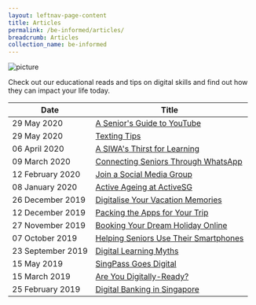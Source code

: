 ```yaml
---
layout: leftnav-page-content
title: Articles
permalink: /be-informed/articles/
breadcrumb: Articles
collection_name: be-informed
---
```

![picture](/images/be-informed/be-informed-2.jpg)

Check out our educational reads and tips on digital skills and find out how they can impact your life today.

| Date | Title |
|--|--|
| 29 May 2020 | [A Senior's Guide to YouTube](/a-senior's-guide-to-youtube/) |
| 29 May 2020 | [Texting Tips](/texting-tips/) |
| 06 April 2020 | [A SIWA's Thirst for Learning](/a-siwas-thirst-for-learning/) |
| 09 March 2020 | [Connecting Seniors Through WhatsApp](/connecting-seniors-through-whatsapp/) |
| 12 February 2020 | [Join a Social Media Group](/join-a-social-media-group/) |
| 08 January 2020 | [Active Ageing at ActiveSG](/active-ageing-at-activesg/) |
| 26 December 2019 | [Digitalise Your Vacation Memories](/digitalise-your-vacation-memories/) |
| 12 December 2019 | [Packing the Apps for Your Trip](/packing-the-apps-for-your-trip/) |
| 27 November 2019 | [Booking Your Dream Holiday Online](/booking-your-dream-holiday-online/) |
| 07 October 2019 | [Helping Seniors Use Their Smartphones](/helping-seniors-use-their-smartphones/) |
| 23 September 2019 | [Digital Learning Myths](/digital-learning-myths/) |
| 15 May 2019 | [SingPass Goes Digital](/singpass-goes-digital/) |
| 15 March 2019 | [Are You Digitally-Ready?](/are-you-digitally-ready/) |
| 25 February 2019 | [Digital Banking in Singapore](/digital-banking-in-singapore/) |
